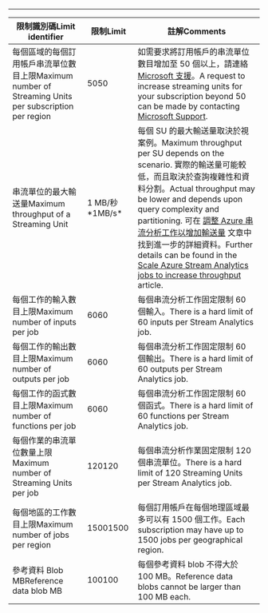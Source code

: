 ---
| <span data-ttu-id="b6d61-101">限制識別碼</span><span class="sxs-lookup"><span data-stu-id="b6d61-101">Limit identifier</span></span> | <span data-ttu-id="b6d61-102">限制</span><span class="sxs-lookup"><span data-stu-id="b6d61-102">Limit</span></span> | <span data-ttu-id="b6d61-103">註解</span><span class="sxs-lookup"><span data-stu-id="b6d61-103">Comments</span></span> |
| --- | --- | --- |
| <span data-ttu-id="b6d61-104">每個區域的每個訂用帳戶串流單位數目上限</span><span class="sxs-lookup"><span data-stu-id="b6d61-104">Maximum number of Streaming Units per subscription per region</span></span> |<span data-ttu-id="b6d61-105">50</span><span class="sxs-lookup"><span data-stu-id="b6d61-105">50</span></span> |<span data-ttu-id="b6d61-106">如需要求將訂用帳戶的串流單位數目增加至 50 個以上，請連絡 [Microsoft 支援](https://support.microsoft.com/en-us)。</span><span class="sxs-lookup"><span data-stu-id="b6d61-106">A request to increase streaming units for your subscription beyond 50 can be made by contacting [Microsoft Support](https://support.microsoft.com/en-us).</span></span> |
| <span data-ttu-id="b6d61-107">串流單位的最大輸送量</span><span class="sxs-lookup"><span data-stu-id="b6d61-107">Maximum throughput of a Streaming Unit</span></span> |<span data-ttu-id="b6d61-108">1 MB/秒*</span><span class="sxs-lookup"><span data-stu-id="b6d61-108">1MB/s*</span></span> |<span data-ttu-id="b6d61-109">每個 SU 的最大輸送量取決於視案例。</span><span class="sxs-lookup"><span data-stu-id="b6d61-109">Maximum throughput per SU depends on the scenario.</span></span> <span data-ttu-id="b6d61-110">實際的輸送量可能較低，而且取決於查詢複雜性和資料分割。</span><span class="sxs-lookup"><span data-stu-id="b6d61-110">Actual throughput may be lower and depends upon query complexity and partitioning.</span></span> <span data-ttu-id="b6d61-111">可在 [調整 Azure 串流分析工作以增加輸送量](../articles/stream-analytics/stream-analytics-scale-jobs.md) 文章中找到進一步的詳細資料。</span><span class="sxs-lookup"><span data-stu-id="b6d61-111">Further details can be found in the [Scale Azure Stream Analytics jobs to increase throughput](../articles/stream-analytics/stream-analytics-scale-jobs.md) article.</span></span> |
| <span data-ttu-id="b6d61-112">每個工作的輸入數目上限</span><span class="sxs-lookup"><span data-stu-id="b6d61-112">Maximum number of inputs per job</span></span> |<span data-ttu-id="b6d61-113">60</span><span class="sxs-lookup"><span data-stu-id="b6d61-113">60</span></span> |<span data-ttu-id="b6d61-114">每個串流分析工作固定限制 60 個輸入。</span><span class="sxs-lookup"><span data-stu-id="b6d61-114">There is a hard limit of 60 inputs per Stream Analytics job.</span></span> |
| <span data-ttu-id="b6d61-115">每個工作的輸出數目上限</span><span class="sxs-lookup"><span data-stu-id="b6d61-115">Maximum number of outputs per job</span></span> |<span data-ttu-id="b6d61-116">60</span><span class="sxs-lookup"><span data-stu-id="b6d61-116">60</span></span> |<span data-ttu-id="b6d61-117">每個串流分析工作固定限制 60 個輸出。</span><span class="sxs-lookup"><span data-stu-id="b6d61-117">There is a hard limit of 60 outputs per Stream Analytics job.</span></span> |
| <span data-ttu-id="b6d61-118">每個工作的函式數目上限</span><span class="sxs-lookup"><span data-stu-id="b6d61-118">Maximum number of functions per job</span></span> |<span data-ttu-id="b6d61-119">60</span><span class="sxs-lookup"><span data-stu-id="b6d61-119">60</span></span> |<span data-ttu-id="b6d61-120">每個串流分析工作固定限制 60 個函式。</span><span class="sxs-lookup"><span data-stu-id="b6d61-120">There is a hard limit of 60 functions per Stream Analytics job.</span></span> |
| <span data-ttu-id="b6d61-121">每個作業的串流單位數量上限</span><span class="sxs-lookup"><span data-stu-id="b6d61-121">Maximum number of Streaming Units per job</span></span> |<span data-ttu-id="b6d61-122">120</span><span class="sxs-lookup"><span data-stu-id="b6d61-122">120</span></span> |<span data-ttu-id="b6d61-123">每個串流分析作業固定限制 120 個串流單位。</span><span class="sxs-lookup"><span data-stu-id="b6d61-123">There is a hard limit of 120 Streaming Units per Stream Analytics job.</span></span> |
| <span data-ttu-id="b6d61-124">每個地區的工作數目上限</span><span class="sxs-lookup"><span data-stu-id="b6d61-124">Maximum number of jobs per region</span></span> |<span data-ttu-id="b6d61-125">1500</span><span class="sxs-lookup"><span data-stu-id="b6d61-125">1500</span></span> |<span data-ttu-id="b6d61-126">每個訂用帳戶在每個地理區域最多可以有 1500 個工作。</span><span class="sxs-lookup"><span data-stu-id="b6d61-126">Each subscription may have up to 1500 jobs per geographical region.</span></span> |
| <span data-ttu-id="b6d61-127">參考資料 Blob MB</span><span class="sxs-lookup"><span data-stu-id="b6d61-127">Reference data blob MB</span></span> | <span data-ttu-id="b6d61-128">100</span><span class="sxs-lookup"><span data-stu-id="b6d61-128">100</span></span> | <span data-ttu-id="b6d61-129">每個參考資料 blob 不得大於 100 MB。</span><span class="sxs-lookup"><span data-stu-id="b6d61-129">Reference data blobs cannot be larger than 100 MB each.</span></span> |

